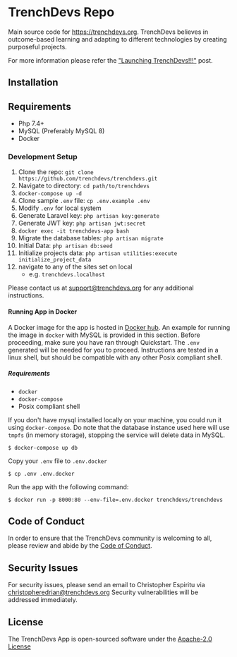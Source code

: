 # TrenchDevs Repo

Main source code for https://trenchdevs.org. TrenchDevs believes in outcome-based learning and adapting to different
technologies by creating purposeful projects.

For more information please refer the ["Launching TrenchDevs!!!"](https://blog.trenchdevs.org/launching-trenchdevs)
post.

## Installation

## Requirements

- Php 7.4+
- MySQL (Preferably MySQL 8)
- Docker

### Development Setup

1. Clone the repo: `git clone https://github.com/trenchdevs/trenchdevs.git`
2. Navigate to directory: `cd path/to/trenchdevs`
3. `docker-compose up -d`
4. Clone sample `.env` file: `cp .env.example .env`
5. Modify `.env` for local system
6. Generate Laravel key: `php artisan key:generate`
7. Generate JWT key: `php artisan jwt:secret`
8. `docker exec -it trenchdevs-app bash`
8. Migrate the database tables: `php artisan migrate`
9. Initial Data: `php artisan db:seed`
10. Initialize projects data: `php artisan utilities:execute initialize_project_data`
11. navigate to any of the sites set on local
    - e.g. `trenchdevs.localhost`
    
Please contact us at support@trenchdevs.org for any additional instructions.

#### Running App in Docker

A Docker image for the app is hosted in [Docker hub](https://hub.docker.com/repository/docker/trenchdevs/trenchdevs). An
example for running the image in `docker` with MySQL is provided in this section. Before proceeding, make sure you have
ran through Quickstart. The `.env` generated will be needed for you to proceed. Instructions are tested in a linux
shell, but should be compatible with any other Posix compliant shell.

##### Requirements

- `docker`
- `docker-compose`
- Posix compliant shell

If you don't have mysql installed locally on your machine, you could run it using `docker-compose`. Do note that the
database instance used here will use `tmpfs` (in memory storage), stopping the service will delete data in MySQL.

```
$ docker-compose up db
```

Copy your `.env` file to `.env.docker`

```
$ cp .env .env.docker
```

Run the app with the following command:

```
$ docker run -p 8000:80 --env-file=.env.docker trenchdevs/trenchdevs
```

## Code of Conduct

In order to ensure that the TrenchDevs community is welcoming to all, please review and abide by the
[Code of Conduct](https://github.com/trenchdevs/trenchdevs/blob/master/CODE_OF_CONDUCT.md).

## Security Issues

For security issues, please send an email to Christopher Espiritu
via [christopheredrian@trenchdevs.org](mailto:christopheredrian@trenchdevs.org)
Security vulnerabilities will be addressed immediately.

## License

The TrenchDevs App is open-sourced software under
the [Apache-2.0 License](https://github.com/trenchdevs/trenchdevs/blob/master/LICENSE)
